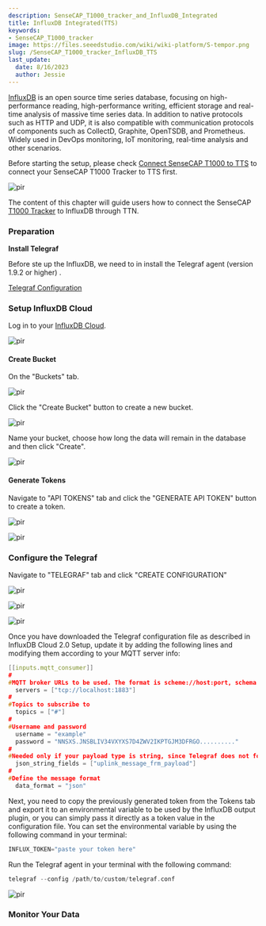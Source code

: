 ```yaml
---
description: SenseCAP_T1000_tracker_and_InfluxDB_Integrated
title: InfluxDB Integrated(TTS)
keywords:
- SenseCAP_T1000_tracker
image: https://files.seeedstudio.com/wiki/wiki-platform/S-tempor.png
slug: /SenseCAP_T1000_tracker_InfluxDB_TTS
last_update:
  date: 8/16/2023
  author: Jessie
---
```



[InfluxDB](https://docs.influxdata.com/influxdb/v2.0/get-started/) is an open source time series database, focusing on high-performance reading, high-performance writing, efficient storage and real-time analysis of massive time series data. In addition to native protocols such as HTTP and UDP, it is also compatible with communication protocols of components such as CollectD, Graphite, OpenTSDB, and Prometheus. Widely used in DevOps monitoring, IoT monitoring, real-time analysis and other scenarios.

Before starting the setup, please check [Connect SenseCAP T1000 to TTS](https://wiki.seeedstudio.com/SenseCAP_T1000_tracker_TTN) to connect your SenseCAP T1000 Tracker to TTS first.

<p style={{textAlign: 'center'}}><img src="https://files.seeedstudio.com/wiki/SenseCAP/Tracker/buckets.png" alt="pir" width={800} height="auto" /></p>

The content of this chapter will guide users how to connect the SenseCAP [T1000 Tracker](https://www.seeedstudio.com/sensecap-t1000-tracker?utm_source=emailsig&utm_medium=emailsig&utm_campaign=emailsig) to InfluxDB through TTN.





### Preparation

**Install Telegraf**

Before ste up the InfluxDB, we need to in install the Telegraf agent (version 1.9.2 or higher) .

[Telegraf Configuration](https://docs.influxdata.com/influxdb/v2.0/telegraf-configs/)

### Setup InfluxDB Cloud

Log in to your [InfluxDB Cloud](https://us-east-1-1.aws.cloud2.influxdata.com/).

<p style={{textAlign: 'center'}}><img src="https://files.seeedstudio.com/wiki/SenseCAP/Tracker/buckets.png" alt="pir" width={800} height="auto" /></p>


#### Create Bucket

On the "Buckets" tab.

<p style={{textAlign: 'center'}}><img src="https://files.seeedstudio.com/wiki/SenseCAP/Tracker/buckets.png" alt="pir" width={800} height="auto" /></p>

Click the "Create Bucket" button to create a new bucket.

<p style={{textAlign: 'center'}}><img src="https://files.seeedstudio.com/wiki/SenseCAP/Tracker/createbucket.png" alt="pir" width={800} height="auto" /></p>

Name your bucket, choose how long the data will remain in the database and then click "Create".


<p style={{textAlign: 'center'}}><img src="https://files.seeedstudio.com/wiki/SenseCAP/Tracker/create_done.png" alt="pir" width={800} height="auto" /></p>

#### Generate Tokens

Navigate to "API TOKENS" tab and click the "GENERATE API TOKEN" button to create a token.

<p style={{textAlign: 'center'}}><img src="https://files.seeedstudio.com/wiki/SenseCAP/Tracker/get_token.png" alt="pir" width={800} height="auto" /></p>

<p style={{textAlign: 'center'}}><img src="https://files.seeedstudio.com/wiki/SenseCAP/Tracker/create_done.png" alt="pir" width={800} height="auto" /></p>


### Configure the Telegraf

Navigate to "TELEGRAF" tab and click "CREATE CONFIGURATION"

<p style={{textAlign: 'center'}}><img src="https://files.seeedstudio.com/wiki/SenseCAP/Tracker/telegraf.png" alt="pir" width={800} height="auto" /></p>


<p style={{textAlign: 'center'}}><img src="https://files.seeedstudio.com/wiki/SenseCAP/Tracker/create_telegraf.png" alt="pir" width={800} height="auto" /></p>



<p style={{textAlign: 'center'}}><img src="https://files.seeedstudio.com/wiki/SenseCAP/Tracker/download_config.png" alt="pir" width={800} height="auto" /></p>

Once you have downloaded the Telegraf configuration file as described in InfluxDB Cloud 2.0 Setup, update it by adding the following lines and modifying them according to your MQTT server info:

```cpp
[[inputs.mqtt_consumer]]
#
#MQTT broker URLs to be used. The format is scheme://host:port, schema can be tcp, ssl, or ws.
  servers = ["tcp://localhost:1883"]
#
#Topics to subscribe to
  topics = ["#"]
#
#Username and password
  username = "example"
  password = "NNSXS.JNSBLIV34VXYXS7D4ZWV2IKPTGJM3DFRGO.........."
#
#Needed only if your payload type is string, since Telegraf does not forward data of this type by default
  json_string_fields = ["uplink_message_frm_payload"]
#
#Define the message format
  data_format = "json"
```

Next, you need to copy the previously generated token from the Tokens tab and export it to an environmental variable to be used by the InfluxDB output plugin, or you can simply pass it directly as a token value in the configuration file. You can set the environmental variable by using the following command in your terminal:

```cpp
INFLUX_TOKEN="paste your token here"
```

Run the Telegraf agent in your terminal with the following command:

```cpp
telegraf --config /path/to/custom/telegraf.conf
```
<p style={{textAlign: 'center'}}><img src="https://files.seeedstudio.com/wiki/SenseCAP/Tracker/connected_MQTT.png" alt="pir" width={800} height="auto" /></p>

### Monitor Your Data

